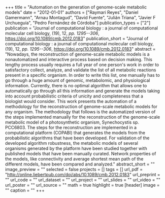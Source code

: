 +++
title = "Automation on the generation of genome-scale metabolic models"
date = "2012-01-01"
authors = ["Raymari Reyes", "Daniel Gamermann", "Arnau Montagud", "David Fuente", "Julián Triana", "Javier F Urchueguía", "Pedro Fernández de Córdoba"]
publication_types = ["2"]
publication = "Journal of computational biology : a journal of computational molecular cell biology, (19), 12, _pp. 1295--306_, https://doi.org/10.1089/cmb.2012.0183"
publication_short = "Journal of computational biology : a journal of computational molecular cell biology, (19), 12, _pp. 1295--306_, https://doi.org/10.1089/cmb.2012.0183"
abstract = "Nowadays, the reconstruction of genome-scale metabolic models is a nonautomatized and interactive process based on decision making. This lengthy process usually requires a full year of one person's work in order to satisfactory collect, analyze, and validate the list of all metabolic reactions present in a specific organism. In order to write this list, one manually has to go through a huge amount of genomic, metabolomic, and physiological information. Currently, there is no optimal algorithm that allows one to automatically go through all this information and generate the models taking into account probabilistic criteria of unicity and completeness that a biologist would consider. This work presents the automation of a methodology for the reconstruction of genome-scale metabolic models for any organism. The methodology that follows is the automatized version of the steps implemented manually for the reconstruction of the genome-scale metabolic model of a photosynthetic organism, Synechocystis sp. PCC6803. The steps for the reconstruction are implemented in a computational platform (COPABI) that generates the models from the probabilistic algorithms that have been developed. For validation of the developed algorithm robustness, the metabolic models of several organisms generated by the platform have been studied together with published models that have been manually curated. Network properties of the models, like connectivity and average shortest mean path of the different models, have been compared and analyzed."
abstract_short = ""
image_preview = ""
selected = false
projects = []
tags = []
url_pdf = "http://online.liebertpub.com/doi/abs/10.1089/cmb.2012.0183"
url_preprint = ""
url_code = ""
url_dataset = ""
url_project = ""
url_slides = ""
url_video = ""
url_poster = ""
url_source = ""
math = true
highlight = true
[header]
image = ""
caption = ""
+++
